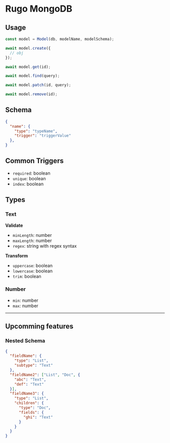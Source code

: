 # Rugo MongoDB


## Usage

```js
const model = Model(db, modelName, modelSchema);

await model.create({
  // obj
});

await model.get(id);

await model.find(query);

await model.patch(id, query);

await model.remove(id);
```

## Schema

```json
{
  "name": {
    "type": "typeName",
    "trigger": "triggerValue"
  },
}
```

## Common Triggers

- `required`: boolean
- `unique`: boolean
- `index`: boolean

## Types

### Text

**Validate**

- `minLength`: number
- `maxLength`: number
- `regex`: string with regex syntax

**Transform**

- `uppercase`: boolean
- `lowercase`: boolean
- `trim`: boolean

### Number

- `min`: number
- `max`: number

---

## Upcomming features

### Nested Schema

```json
{
  "fieldName": {
    "type": "List",
    "subtype": "Text"
  },
  "fieldName2": ["List", "Doc", {
    "abc": "Text",
    "def": "Text"
  }],
  "fieldName3": {
    "type": "List",
    "children": {
      "type": "Doc",
      "fields": {
        "ghi": "Text"
      }
    }
  }
}
```